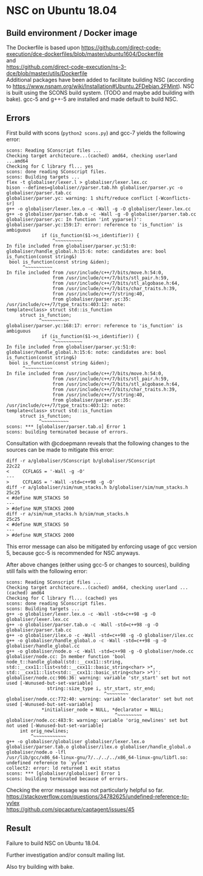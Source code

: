 # NSC on Ubuntu 18.04
## Build environment / Docker image
The Dockerfile is based upon https://github.com/direct-code-execution/dce-dockerfiles/blob/master/ubuntu1604/Dockerfile  
and  
https://github.com/direct-code-execution/ns-3-dce/blob/master/utils/Dockerfile  
Additional packages have been added to facilitate building NSC (according to https://www.nsnam.org/wiki/Installation#Ubuntu.2FDebian.2FMint). NSC is built using the SCONS build system. (TODO and maybe add building with bake). gcc-5 and g++-5 are installed and made default to build NSC.

## Errors
First build with scons (`python2 scons.py`) and gcc-7 yields the following error:

```
scons: Reading SConscript files ...
Checking target architecure...(cached) amd64, checking userland ...amd64
Checking for C library fl... yes
scons: done reading SConscript files.
scons: Building targets ...
flex -t globaliser/lexer.l > globaliser/lexer.lex.cc
bison --defines=globaliser//parser.tab.hh globaliser/parser.yc -o globaliser/parser.tab.cc
globaliser/parser.yc: warning: 1 shift/reduce conflict [-Wconflicts-sr]
g++ -o globaliser/lexer.lex.o -c -Wall -g -O globaliser/lexer.lex.cc
g++ -o globaliser/parser.tab.o -c -Wall -g -O globaliser/parser.tab.cc
globaliser/parser.yc: In function 'int yyparse()':
globaliser/parser.yc:159:17: error: reference to 'is_function' is ambiguous
             if (is_function($1->s_identifier)) {
                 ^~~~~~~~~~~
In file included from globaliser/parser.yc:51:0:
globaliser/handle_global.h:15:6: note: candidates are: bool is_function(const string&)
 bool is_function(const string &iden);
      ^~~~~~~~~~~
In file included from /usr/include/c++/7/bits/move.h:54:0,
                 from /usr/include/c++/7/bits/stl_pair.h:59,
                 from /usr/include/c++/7/bits/stl_algobase.h:64,
                 from /usr/include/c++/7/bits/char_traits.h:39,
                 from /usr/include/c++/7/string:40,
                 from globaliser/parser.yc:35:
/usr/include/c++/7/type_traits:403:12: note:                 template<class> struct std::is_function
     struct is_function;
            ^~~~~~~~~~~
globaliser/parser.yc:168:17: error: reference to 'is_function' is ambiguous
             if (is_function($1->s_identifier)) {
                 ^~~~~~~~~~~
In file included from globaliser/parser.yc:51:0:
globaliser/handle_global.h:15:6: note: candidates are: bool is_function(const string&)
 bool is_function(const string &iden);
      ^~~~~~~~~~~
In file included from /usr/include/c++/7/bits/move.h:54:0,
                 from /usr/include/c++/7/bits/stl_pair.h:59,
                 from /usr/include/c++/7/bits/stl_algobase.h:64,
                 from /usr/include/c++/7/bits/char_traits.h:39,
                 from /usr/include/c++/7/string:40,
                 from globaliser/parser.yc:35:
/usr/include/c++/7/type_traits:403:12: note:                 template<class> struct std::is_function
     struct is_function;
            ^~~~~~~~~~~
scons: *** [globaliser/parser.tab.o] Error 1
scons: building terminated because of errors.
```

Consultation with @cdoepmann reveals that the following changes to the sources can be made to mitigate this error:
```
diff -r a/globaliser/SConscript b/globaliser/SConscript
22c22
<     CCFLAGS = '-Wall -g -O'
---
>     CCFLAGS = '-Wall -std=c++98 -g -O'
diff -r a/globaliser/sim/num_stacks.h b/globaliser/sim/num_stacks.h
25c25
< #define NUM_STACKS 50
---
> #define NUM_STACKS 2000
diff -r a/sim/num_stacks.h b/sim/num_stacks.h
25c25
< #define NUM_STACKS 50
---
> #define NUM_STACKS 2000

```
This error message can also be mitigated by enforcing usage of gcc version 5, because gcc-5 is recommended for NSC anyways.

After above changes (either using gcc-5 or changes to sources), building still fails with the following error:
```
scons: Reading SConscript files ...
Checking target architecure...(cached) amd64, checking userland ...(cached) amd64
Checking for C library fl... (cached) yes
scons: done reading SConscript files.
scons: Building targets ...
g++ -o globaliser/lexer.lex.o -c -Wall -std=c++98 -g -O globaliser/lexer.lex.cc
g++ -o globaliser/parser.tab.o -c -Wall -std=c++98 -g -O globaliser/parser.tab.cc
g++ -o globaliser/ilex.o -c -Wall -std=c++98 -g -O globaliser/ilex.cc
g++ -o globaliser/handle_global.o -c -Wall -std=c++98 -g -O globaliser/handle_global.cc
g++ -o globaliser/node.o -c -Wall -std=c++98 -g -O globaliser/node.cc
globaliser/node.cc: In member function 'bool node_t::handle_global(std::__cxx11::string, std::__cxx11::list<std::__cxx11::basic_string<char> >*, std::__cxx11::list<std::__cxx11::basic_string<char> >*)':
globaliser/node.cc:906:36: warning: variable 'str_start' set but not used [-Wunused-but-set-variable]
               string::size_type i, str_start, str_end;
                                    ^~~~~~~~~
globaliser/node.cc:772:40: warning: variable 'declarator' set but not used [-Wunused-but-set-variable]
             *initialiser_node = NULL, *declarator = NULL;
                                        ^~~~~~~~~~
globaliser/node.cc:483:9: warning: variable 'orig_newlines' set but not used [-Wunused-but-set-variable]
     int orig_newlines;
         ^~~~~~~~~~~~~
g++ -o globaliser/globaliser globaliser/lexer.lex.o globaliser/parser.tab.o globaliser/ilex.o globaliser/handle_global.o globaliser/node.o -lfl
/usr/lib/gcc/x86_64-linux-gnu/7/../../../x86_64-linux-gnu/libfl.so: undefined reference to `yylex'
collect2: error: ld returned 1 exit status
scons: *** [globaliser/globaliser] Error 1
scons: building terminated because of errors. 
```
Checking the error message was not particularly helpful so far.  
https://stackoverflow.com/questions/34782625/undefined-reference-to-yylex  
https://github.com/sipcapture/captagent/issues/45

## Result
Failure to build NSC on Ubuntu 18.04.

Further investigation and/or consult mailing list.

Also try building with bake.
